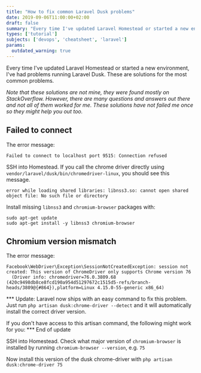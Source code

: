 ```yaml
---
title: "How to fix common Laravel Dusk problems"
date: 2019-09-06T11:00:00+02:00
draft: false
summary: "Every time I've updated Laravel Homestead or started a new environment, I've had problems running Laravel Dusk. These are solutions for the most common problems."
types: ['tutorial']
subjects: ['devops', 'cheatsheet', 'laravel']
params:
  outdated_warning: true
---
```

Every time I've updated Laravel Homestead or started a new environment, I've had problems running Laravel Dusk. These are solutions for the most common problems.

*Note that these solutions are not mine, they were found mostly on StackOverflow. However, there are many questions and answers out there and not all of them worked for me. These solutions have not failed me once so they might help you out too.*

## Failed to connect
The error message:
```shell
Failed to connect to localhost port 9515: Connection refused
```

SSH into Homestead. If you call the chrome driver directly using `vendor/laravel/dusk/bin/chromedriver-linux`, you should see this message.
```shell
error while loading shared libraries: libnss3.so: cannot open shared object file: No such file or directory
```

Install missing `libnss3` and `chromium-browser` packages with:
```shell
sudo apt-get update
sudo apt-get install -y libnss3 chromium-browser
```

## Chromium version mismatch

The error message:
```shell
Facebook\WebDriver\Exception\SessionNotCreatedException: session not created: This version of ChromeDriver only supports Chrome version 76
  (Driver info: chromedriver=76.0.3809.68 (420c9498db8ce8fcd190a954d51297672c1515d5-refs/branch-heads/3809@{#864}),platform=Linux 4.15.0-55-generic x86_64)
```

*** Update:
Laravel now ships with an easy command to fix this problem. Just run `php artisan dusk:chrome-driver --detect` and it will automatically install the correct driver version.

If you don't have access to this artisan command, the following might work for you:
*** End of update

SSH into Homestead. Check what major version of `chromium-browser` is installed by running `chromium-browser --version`, e.g. `75`

Now install this version of the dusk chrome-driver with `php artisan dusk:chrome-driver 75`
